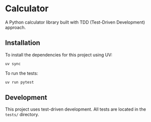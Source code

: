 # Calculator

A Python calculator library built with TDD (Test-Driven Development) approach.

## Installation

To install the dependencies for this project using UV:

```bash
uv sync
```

To run the tests:

```bash
uv run pytest
```

## Development

This project uses test-driven development. All tests are located in the `tests/` directory.
